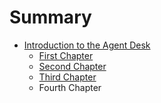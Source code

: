 # Summary

* [Introduction to the Agent Desk](README.md)
  * [First Chapter](chapter1.md)
  * [Second Chapter](3.md)
  * [Third Chapter](third-chapter.md)
  * Fourth Chapter



